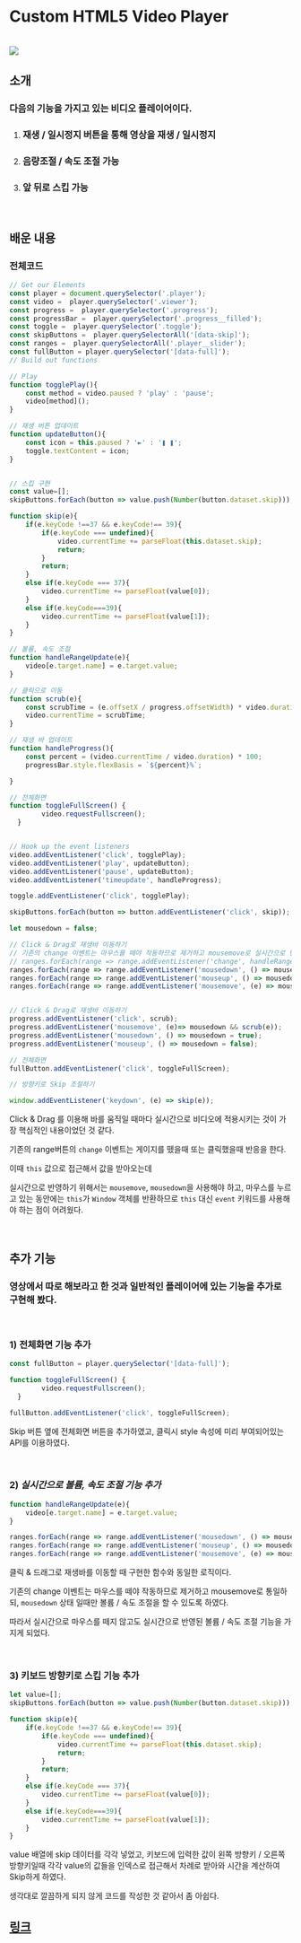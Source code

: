 # Custom HTML5 Video Player

<br>

<img src="https://i.postimg.cc/NMTNtn2K/image.png">

## **소개** 

### 다음의 기능을 가지고 있는 비디오 플레이어이다.

1) ### 재생 / 일시정지 버튼을 통해 영상을 재생 / 일시정지
2) ### 음량조절 / 속도 조절 가능
3) ### 앞 뒤로 스킵 가능

<br/>

## **배운 내용**


### 전체코드

```js
// Get our Elements
const player = document.querySelector('.player');
const video =  player.querySelector('.viewer');
const progress =  player.querySelector('.progress');
const progressBar =  player.querySelector('.progress__filled');
const toggle =  player.querySelector('.toggle');
const skipButtons =  player.querySelectorAll('[data-skip]');
const ranges =  player.querySelectorAll('.player__slider');
const fullButton = player.querySelector('[data-full]');
// Build out functions

// Play
function togglePlay(){
    const method = video.paused ? 'play' : 'pause';
    video[method]();
}

// 재생 버튼 업데이트
function updateButton(){
    const icon = this.paused ? '►' : '❚ ❚';
    toggle.textContent = icon;
}


// 스킵 구현
const value=[];
skipButtons.forEach(button => value.push(Number(button.dataset.skip)));

function skip(e){
    if(e.keyCode !==37 && e.keyCode!== 39){
        if(e.keyCode === undefined){
            video.currentTime += parseFloat(this.dataset.skip);
            return;
        }
        return;
    }
    else if(e.keyCode === 37){
        video.currentTime += parseFloat(value[0]);
    }
    else if(e.keyCode===39){
        video.currentTime += parseFloat(value[1]);
    }
}

// 볼륨, 속도 조절
function handleRangeUpdate(e){
    video[e.target.name] = e.target.value;
}

// 클릭으로 이동
function scrub(e){
    const scrubTime = (e.offsetX / progress.offsetWidth) * video.duration;
    video.currentTime = scrubTime;
}

// 재생 바 업데이트
function handleProgress(){
    const percent = (video.currentTime / video.duration) * 100;
    progressBar.style.flexBasis = `${percent}%`;

}

// 전체화면
function toggleFullScreen() {
        video.requestFullscreen();
  }


// Hook up the event listeners
video.addEventListener('click', togglePlay);
video.addEventListener('play', updateButton);
video.addEventListener('pause', updateButton);
video.addEventListener('timeupdate', handleProgress);

toggle.addEventListener('click', togglePlay);

skipButtons.forEach(button => button.addEventListener('click', skip));

let mousedown = false;

// Click & Drag로 재생바 이동하기
// 기존의 change 이벤트는 마우스를 떼야 작동하므로 제거하고 mousemove로 실시간으로 변화시킴1
// ranges.forEach(range => range.addEventListener('change', handleRangeUpdate));
ranges.forEach(range => range.addEventListener('mousedown', () => mousedown = true));
ranges.forEach(range => range.addEventListener('mouseup', () => mousedown = false));
ranges.forEach(range => range.addEventListener('mousemove', (e) => mousedown && handleRangeUpdate(e)));


// Click & Drag로 재생바 이동하기
progress.addEventListener('click', scrub);
progress.addEventListener('mousemove', (e)=> mousedown && scrub(e));
progress.addEventListener('mousedown', () => mousedown = true);
progress.addEventListener('mouseup', () => mousedown = false);

// 전체화면
fullButton.addEventListener('click', toggleFullScreen);

// 방향키로 Skip 조절하기

window.addEventListener('keydown', (e) => skip(e));
```

Click & Drag 를 이용해 바를 움직일 때마다 실시간으로 비디오에 적용시키는 것이 가장 핵심적인 내용이었던 것 같다. 

기존의 range버튼의 `change` 이벤트는 게이지를 뗐을때 또는 클릭했을때 반응을 한다.

이때 `this` 값으로 접근해서 값을 받아오는데

실시간으로 반영하기 위해서는 `mousemove`, `mousedown`을 사용해야 하고, 마우스를 누르고 있는 동안에는 `this`가 `Window` 객체를 반환하므로 `this` 대신 `event` 키워드를 사용해야 하는 점이 어려웠다. 

<br/>


## **추가 기능**

### 영상에서 따로 해보라고 한 것과 일반적인 플레이어에 있는 기능을 추가로 구현해 봤다.

<br>

### 1) 전체화면 기능 추가

```js
const fullButton = player.querySelector('[data-full]');

function toggleFullScreen() {
        video.requestFullscreen();
  }

fullButton.addEventListener('click', toggleFullScreen);
```

Skip 버튼 옆에 전체화면 버튼을 추가하였고, 클릭시 style 속성에 미리 부여되어있는 API를 이용하였다.

<br/>

### 2) *실시간으로 볼륨, 속도 조절 기능 추가*
```js
function handleRangeUpdate(e){
    video[e.target.name] = e.target.value;
}

ranges.forEach(range => range.addEventListener('mousedown', () => mousedown = true));
ranges.forEach(range => range.addEventListener('mouseup', () => mousedown = false));
ranges.forEach(range => range.addEventListener('mousemove', (e) => mousedown && handleRangeUpdate(e)));
```

클릭 & 드래그로 재생바를 이동할 때 구현한 함수와 동일한 로직이다.


기존의 change 이벤트는 마우스를 떼야 작동하므로 제거하고 mousemove로 통일하되, `mousedown` 상태 일때만 볼륨 / 속도 조절을 할 수 있도록 하였다.

따라서 실시간으로 마우스를 떼지 않고도 실시간으로 반영된 볼륨 / 속도 조절 기능을 가지게 되었다.

<br/>

### 3) 키보드 방향키로 스킵 기능 추가

```js
let value=[];
skipButtons.forEach(button => value.push(Number(button.dataset.skip)));

function skip(e){
    if(e.keyCode !==37 && e.keyCode!== 39){
        if(e.keyCode === undefined){
            video.currentTime += parseFloat(this.dataset.skip);
            return;
        }
        return;
    }
    else if(e.keyCode === 37){
        video.currentTime += parseFloat(value[0]);
    }
    else if(e.keyCode===39){
        video.currentTime += parseFloat(value[1]);
    }
}
```
value 배열에 skip 데이터를 각각 넣었고, 키보드에 입력한 값이 왼쪽 방향키 / 오른쪽 방향키일때 각각 value의 값들을 인덱스로 접근해서 차례로 받아와 시간을 계산하여 Skip하게 하였다.

생각대로 깔끔하게 되지 않게 코드를 작성한 것 같아서 좀 아쉽다.






## [링크](https://tubular-pavlova-f885a7.netlify.app)

